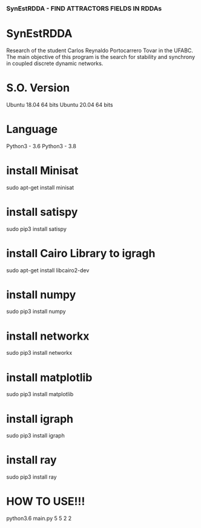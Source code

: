 ### SynEstRDDA - FIND ATTRACTORS FIELDS IN RDDAs

# SynEstRDDA
Research of the student Carlos Reynaldo Portocarrero Tovar in the UFABC. 
The main objective of this program is the search for stability and synchrony in coupled discrete dynamic networks.

# S.O. Version
Ubuntu 18.04 64 bits
Ubuntu 20.04 64 bits

# Language
Python3 - 3.6
Python3 - 3.8

# install Minisat
sudo apt-get install minisat

# install satispy
sudo pip3 install satispy

# install Cairo Library to igragh
sudo apt-get install libcairo2-dev

# install numpy 
sudo pip3 install numpy

# install networkx
sudo pip3 install networkx

# install matplotlib
sudo pip3 install matplotlib

# install igraph
sudo pip3 install igraph

# install ray
sudo pip3 install ray

# HOW TO USE!!!
python3.6 main.py 5 5 2 2
